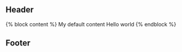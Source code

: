 <head>
<title>(JS/TS)Gandalf's blog!</title>
</head>


## Header
{% block content %}
My default content
Hello world
{% endblock %}
## Footer